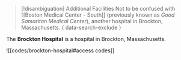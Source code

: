 > [!disambiguation] Additional Facilities
> Not to be confused with [[Boston Medical Center - South]] (previously known as *Good Samaritan Medical Center*), another hospital in Brockton, Massachusetts.
> { data-search-exclude }

The **Brockton Hospital** is a hospital in Brockton, Massachusetts.

![[codes/brockton-hospital#access codes]]